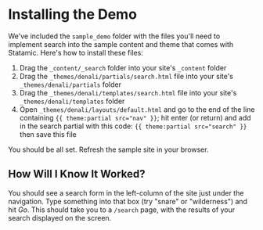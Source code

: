 # Installing the Demo

We've included the `sample_demo` folder with the files you'll need to implement search into the sample content and theme that comes with Statamic.
Here's how to install these files:

1. Drag the `_content/_search` folder into your site's `_content` folder
2. Drag the `_themes/denali/partials/search.html` file into your site's `_themes/denali/partials` folder
3. Drag the `_themes/denali/templates/search.html` file into your site's `_themes/denali/templates` folder
4. Open `_themes/denali/layouts/default.html` and go to the end of the line containing `{{ theme:partial src="nav" }}`; hit enter (or return) and add in the search partial with this code: `{{ theme:partial src="search" }}` then save this file

You should be all set. Refresh the sample site in your browser.

## How Will I Know It Worked?

You should see a search form in the left-column of the site just under the navigation.
Type something into that box (try "snare" or "wilderness") and hit *Go*.
This should take you to a `/search` page, with the results of your search displayed on the screen.
